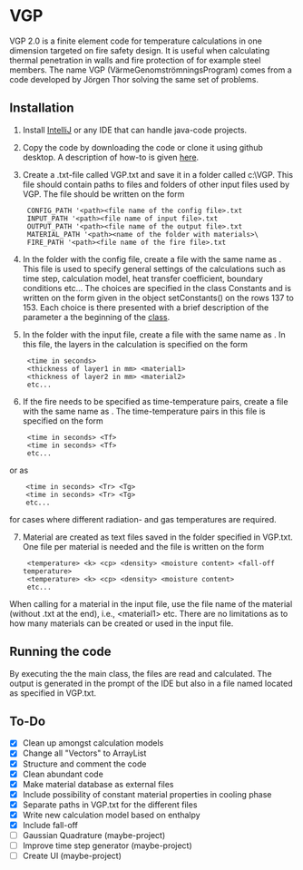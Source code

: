 # VGP

VGP 2.0 is a finite element code for temperature calculations in one dimension targeted on fire safety design. It is useful when calculating thermal penetration in walls and fire protection of for example steel members. The name VGP (VärmeGenomströmningsProgram) comes from a code developed by Jörgen Thor solving the same set of problems.

## Installation

1. Install [IntelliJ](https://www.jetbrains.com/idea/download/#section=windows) or any IDE that can handle java-code projects.
2. Copy the code by downloading the code or clone it using github desktop. A description of how-to is given [here](https://docs.github.com/en/desktop/contributing-and-collaborating-using-github-desktop/adding-and-cloning-repositories/cloning-and-forking-repositories-from-github-desktop).
3. Create a .txt-file called VGP.txt and save it in a folder called c:\VGP\. This file should contain paths to files and folders of other input files used by VGP. The file should be written on the form

        CONFIG_PATH '<path><file name of the config file>.txt  
        INPUT_PATH '<path><file name of input file>.txt  
        OUTPUT_PATH '<path><file name of the output file>.txt  
        MATERIAL_PATH '<path><name of the folder with materials>\  
        FIRE_PATH '<path><file name of the fire file>.txt  

4. In the folder with the config file, create a file with the same name as <file name of the config file>. This file is used to specify general settings of the calculations such as time step, calculation model, heat transfer coefficient, boundary conditions etc... The choices are specified in the class Constants and is written on the form given in the object setConstants() on the rows 137 to 153. Each choice is there presented with a brief description of the parameter a the beginning of the [class](https://github.com/Kongzhu79/VGP/blob/main/src/vgp/Constants.java).
5. In the folder with the input file, create a file with the same name as <file name of the input file>. In this file, the layers in the calculation is specified on the form

        <time in seconds>  
        <thickness of layer1 in mm> <material1>  
        <thickness of layer2 in mm> <material2>  
        etc...

6. If the fire needs to be specified as time-temperature pairs, create a file with the same name as <file name of the fire file>. The time-temperature pairs in this file is specified on the form

        <time in seconds> <Tf>
        <time in seconds> <Tf>
        etc...
        
or as 

        <time in seconds> <Tr> <Tg>
        <time in seconds> <Tr> <Tg>
        etc...

for cases where different radiation- and gas temperatures are required.

7. Material are created as text files saved in the folder specified in VGP.txt. One file per material is needed and the file is written on the form

        <temperature> <k> <cp> <density> <moisture content> <fall-off temperature>
        <temperature> <k> <cp> <density> <moisture content>
        etc...
        
When calling for a material in the input file, use the file name of the material (without .txt at the end), i.e., \<material1\> etc. There are no limitations as to how many materials can be created or used in the input file.

## Running the code
  
By executing the the main class, the files are read and calculated. The output is generated in the prompt of the IDE but also in a file named <file name of the output file> located as specified in VGP.txt. 

## To-Do
    
- [x] Clean up amongst calculation models  
- [x] Change all "Vectors" to ArrayList  
- [x] Structure and comment the code  
- [x] Clean abundant code  
- [x] Make material database as external files  
- [x] Include possibility of constant material properties in cooling phase  
- [x] Separate paths in VGP.txt for the different files  
- [x] Write new calculation model based on enthalpy  
- [x] Include fall-off
- [ ] Gaussian Quadrature (maybe-project)
- [ ] Improve time step generator (maybe-project)  
- [ ] Create UI (maybe-project)  
